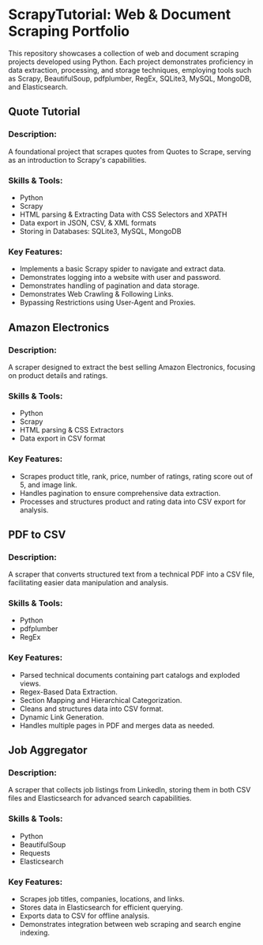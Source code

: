 # ScrapyTutorial: Web & Document Scraping Portfolio
This repository showcases a collection of web and document scraping projects developed using Python. Each project demonstrates proficiency in data extraction, processing, and storage techniques, employing tools such as Scrapy, BeautifulSoup, pdfplumber, RegEx, SQLite3, MySQL, MongoDB, and Elasticsearch.

## Quote Tutorial
### Description:
A foundational project that scrapes quotes from Quotes to Scrape, serving as an introduction to Scrapy's capabilities.
### Skills & Tools:
+ Python
+ Scrapy
+ HTML parsing & Extracting Data with CSS Selectors and XPATH
+ Data export in JSON, CSV, & XML formats
+ Storing in Databases: SQLite3, MySQL, MongoDB
### Key Features:
+ Implements a basic Scrapy spider to navigate and extract data.
+ Demonstrates logging into a website with user and password.
+ Demonstrates handling of pagination and data storage.
+ Demonstrates Web Crawling & Following Links.
+ Bypassing Restrictions using User-Agent and Proxies.

## Amazon Electronics
### Description:
A scraper designed to extract the best selling Amazon Electronics, focusing on product details and ratings.
### Skills & Tools:
+ Python
+ Scrapy
+ HTML parsing & CSS Extractors
+ Data export in CSV format
### Key Features:
+ Scrapes product title, rank, price, number of ratings, rating score out of 5, and image link.
+ Handles pagination to ensure comprehensive data extraction.
+ Processes and structures product and rating data into CSV export for analysis.

## PDF to CSV
### Description:
A scraper that converts structured text from a technical PDF into a CSV file, facilitating easier data manipulation and analysis.
### Skills & Tools:
+ Python
+ pdfplumber
+ RegEx
### Key Features:
+ Parsed technical documents containing part catalogs and exploded views.
+ Regex-Based Data Extraction.
+ Section Mapping and Hierarchical Categorization.
+ Cleans and structures data into CSV format.
+ Dynamic Link Generation.
+ Handles multiple pages in PDF and merges data as needed.

## Job Aggregator
### Description:
A scraper that collects job listings from LinkedIn, storing them in both CSV files and Elasticsearch for advanced search capabilities.
### Skills & Tools:
+ Python
+ BeautifulSoup
+ Requests
+ Elasticsearch
### Key Features:
+ Scrapes job titles, companies, locations, and links.
+ Stores data in Elasticsearch for efficient querying.
+ Exports data to CSV for offline analysis.
+ Demonstrates integration between web scraping and search engine indexing.
